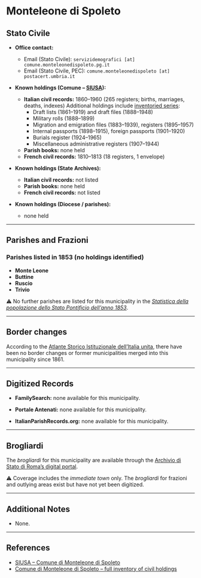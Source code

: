 # Monteleone di Spoleto

## Stato Civile

* **Office contact:**

  * Email (Stato Civile): `servizidemografici [at] comune.monteleonedispoleto.pg.it`
  * Email (Stato Civile, PEC): `comune.monteleonedispoleto [at] postacert.umbria.it`

* **Known holdings (Comune – [SIUSA](https://siusa-archivi.cultura.gov.it/cgi-bin/siusa/pagina.pl?TipoPag=comparc&Chiave=268120)):**
  
  * **Italian civil records:** 1860–1960 (265 registers; births, marriages, deaths, indexes)
    Additional holdings include [inventoried series](https://www.umbriacultura.it/SebinaOpac/resource/stato-civile-anagrafe-leva/SAM9024255?locale=eng&tabDoc=tabcontiene):
    * Draft lists (1861–1919) and draft files (1888–1948)
    * Military rolls (1888–1899)
    * Migration and emigration files (1883–1939), registers (1895–1957)
    * Internal passports (1898–1915), foreign passports (1901–1920)
    * Burials register (1924–1965)
    * Miscellaneous administrative registers (1907–1944)    
  * **Parish books:** none held
  * **French civil records:** 1810–1813 (18 registers, 1 envelope)

* **Known holdings (State Archives):**

  * **Italian civil records:** not listed
  * **Parish books:** none held
  * **French civil records:** not listed

* **Known holdings (Diocese / parishes):**

  * none held

---

## Parishes and Frazioni

### Parishes listed in 1853 (no holdings identified)

* **Monte Leone**
* **Buttine**
* **Ruscio**
* **Trivio**

⚠️ No further parishes are listed for this municipality in the *[Statistica della popolazione dello Stato Pontificio dell’anno 1853](https://www.google.it/books/edition/Statistics_della_popolazione_dello_Stato/v6dCAQAAMAAJ)*.

---

## Border changes

According to the [Atlante Storico Istituzionale dell’Italia unita](http://dati.san.beniculturali.it/asi/local/), there have been no border changes or former municipalities merged into this municipality since 1861.

---

## Digitized Records

* **FamilySearch:** none available for this municipality.

* **Portale Antenati:** none available for this municipality.

* **ItalianParishRecords.org:** none available for this municipality.

---

## Brogliardi

The *brogliardi* for this municipality are available through the [Archivio di Stato di Roma’s digital portal](https://imagoarchiviodistatoroma.cultura.gov.it/Gregoriano/s_brogliardi.php?Provincia=Spoleto&Denominazione=Monte%20Leone).

⚠️ Coverage includes the *immediate town* only. The *brogliardi* for frazioni and outlying areas exist but have not yet been digitized.

---

## Additional Notes

* None.

---

## References

* [SIUSA – Comune di Monteleone di Spoleto](https://siusa-archivi.cultura.gov.it/cgi-bin/siusa/pagina.pl?TipoPag=comparc&Chiave=268120)
* [Comune di Monteleone di Spoleto – full inventory of civil holdings](https://www.umbriacultura.it/SebinaOpac/resource/stato-civile-anagrafe-leva/SAM9024255?locale=eng&tabDoc=tabcontiene)
